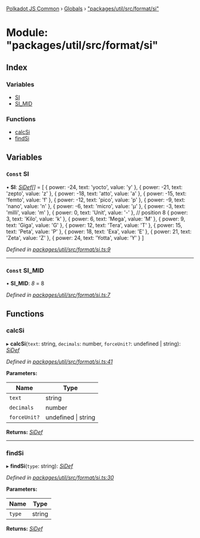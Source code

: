 [Polkadot JS Common](../README.md) › [Globals](../globals.md) › ["packages/util/src/format/si"](_packages_util_src_format_si_.md)

# Module: "packages/util/src/format/si"

## Index

### Variables

* [SI](_packages_util_src_format_si_.md#const-si)
* [SI_MID](_packages_util_src_format_si_.md#const-si_mid)

### Functions

* [calcSi](_packages_util_src_format_si_.md#calcsi)
* [findSi](_packages_util_src_format_si_.md#findsi)

## Variables

### `Const` SI

• **SI**: *[SiDef](../interfaces/_packages_util_src_types_.sidef.md)[]* = [
  { power: -24, text: 'yocto', value: 'y' },
  { power: -21, text: 'zepto', value: 'z' },
  { power: -18, text: 'atto', value: 'a' },
  { power: -15, text: 'femto', value: 'f' },
  { power: -12, text: 'pico', value: 'p' },
  { power: -9, text: 'nano', value: 'n' },
  { power: -6, text: 'micro', value: 'µ' },
  { power: -3, text: 'milli', value: 'm' },
  { power: 0, text: 'Unit', value: '-' }, // position 8
  { power: 3, text: 'Kilo', value: 'k' },
  { power: 6, text: 'Mega', value: 'M' },
  { power: 9, text: 'Giga', value: 'G' },
  { power: 12, text: 'Tera', value: 'T' },
  { power: 15, text: 'Peta', value: 'P' },
  { power: 18, text: 'Exa', value: 'E' },
  { power: 21, text: 'Zeta', value: 'Z' },
  { power: 24, text: 'Yotta', value: 'Y' }
]

*Defined in [packages/util/src/format/si.ts:9](https://github.com/polkadot-js/common/blob/d4e6ad55/packages/util/src/format/si.ts#L9)*

___

### `Const` SI_MID

• **SI_MID**: *8* = 8

*Defined in [packages/util/src/format/si.ts:7](https://github.com/polkadot-js/common/blob/d4e6ad55/packages/util/src/format/si.ts#L7)*

## Functions

###  calcSi

▸ **calcSi**(`text`: string, `decimals`: number, `forceUnit?`: undefined | string): *[SiDef](../interfaces/_packages_util_src_types_.sidef.md)*

*Defined in [packages/util/src/format/si.ts:41](https://github.com/polkadot-js/common/blob/d4e6ad55/packages/util/src/format/si.ts#L41)*

**Parameters:**

Name | Type |
------ | ------ |
`text` | string |
`decimals` | number |
`forceUnit?` | undefined &#124; string |

**Returns:** *[SiDef](../interfaces/_packages_util_src_types_.sidef.md)*

___

###  findSi

▸ **findSi**(`type`: string): *[SiDef](../interfaces/_packages_util_src_types_.sidef.md)*

*Defined in [packages/util/src/format/si.ts:30](https://github.com/polkadot-js/common/blob/d4e6ad55/packages/util/src/format/si.ts#L30)*

**Parameters:**

Name | Type |
------ | ------ |
`type` | string |

**Returns:** *[SiDef](../interfaces/_packages_util_src_types_.sidef.md)*
